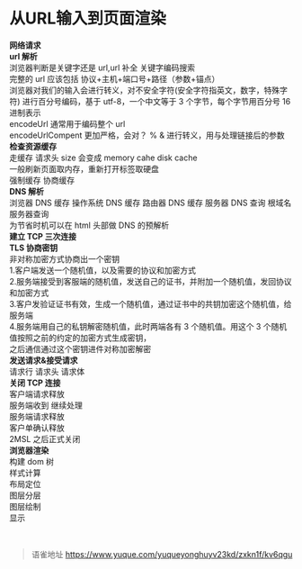 # 从URL输入到页面渲染
**网络请求**  
**url 解析**  
浏览器判断是关键字还是 url,url 补全 关键字编码搜索  
完整的 url 应该包括 协议+主机+端口号+路径（参数+锚点）  
浏览器对我们的输入会进行转义，对不安全字符(安全字符指英文，数字，特殊字符) 进行百分号编码，基于 utf-8，一个中文等于 3 个字节，每个字节用百分号 16 进制表示  
encodeUrl 通常用于编码整个 url  
encodeUrlCompent 更加严格，会对？ % & 进行转义，用与处理链接后的参数  
**检查资源缓存**  
走缓存 请求头 size 会变成 memory cahe disk cache  
一般刷新页面取内存，重新打开标签取硬盘  
强制缓存 协商缓存  
**DNS 解析**  
浏览器 DNS 缓存 操作系统 DNS 缓存 路由器 DNS 缓存 服务器 DNS 查询 根域名服务器查询  
为节省时机可以在 html 头部做 DNS 的预解析  
**建立 TCP 三次连接**  
**TLS 协商密钥**  
非对称加密方式协商出一个密钥  
1.客户端发送一个随机值，以及需要的协议和加密方式  
2.服务端接受到客服端的随机值，发送自己的证书，并附加一个随机值，发回协议和加密方式  
3.客户发验证证书有效，生成一个随机值，通过证书中的共钥加密这个随机值，给服务端  
4.服务端用自己的私钥解密随机值，此时两端各有 3 个随机值。用这个 3 个随机值按照之前的约定的加密方式生成密钥，  
之后通信通过这个密钥进件对称加密解密  
**发送请求&接受请求**  
请求行 请求头 请求体  
**关闭 TCP 连接**  
客户端请求释放  
服务端收到 继续处理  
服务端请求释放  
客户单确认释放  
2MSL 之后正式关闭  
**浏览器渲染**  
构建 dom 树  
样式计算  
布局定位  
图层分层  
图层绘制  
显示

<br>
  
> 语雀地址 https://www.yuque.com/yuqueyonghuyv23kd/zxkn1f/kv6qgu